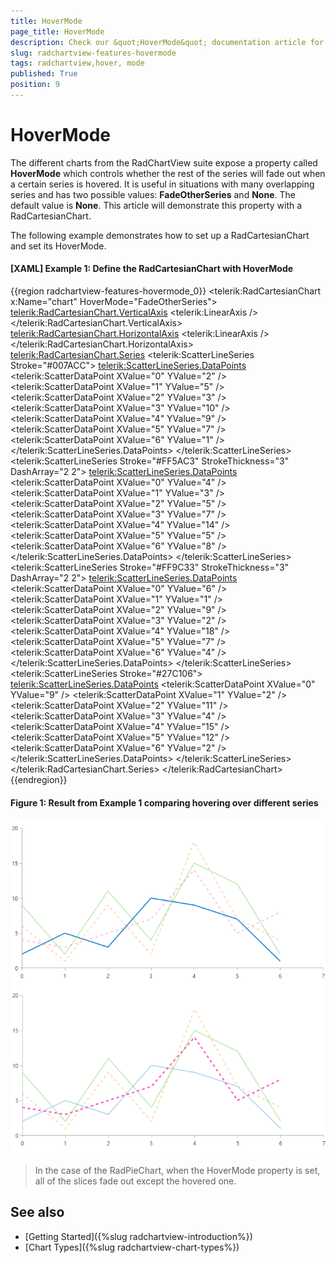 ```yaml
---
title: HoverMode
page_title: HoverMode
description: Check our &quot;HoverMode&quot; documentation article for the RadChartView {{ site.framework_name }} control.
slug: radchartview-features-hovermode
tags: radchartview,hover, mode
published: True
position: 9
---
```


# HoverMode

The different charts from the RadChartView suite expose a property called **HoverMode** which controls whether the rest of the series will fade out when a certain series is hovered. It is useful in situations with many overlapping series and has two possible values: **FadeOtherSeries** and **None**. The default value is **None**. This article will demonstrate this property with a RadCartesianChart.

The following example demonstrates how to set up a RadCartesianChart and set its HoverMode.
        
#### __[XAML] Example 1: Define the RadCartesianChart with HoverMode__

{{region radchartview-features-hovermode_0}}
	 <telerik:RadCartesianChart x:Name="chart" HoverMode="FadeOtherSeries">
            <telerik:RadCartesianChart.VerticalAxis>
                <telerik:LinearAxis />
            </telerik:RadCartesianChart.VerticalAxis>
            <telerik:RadCartesianChart.HorizontalAxis>
                <telerik:LinearAxis  />
            </telerik:RadCartesianChart.HorizontalAxis>
            <telerik:RadCartesianChart.Series>
                <telerik:ScatterLineSeries  Stroke="#007ACC">
                    <telerik:ScatterLineSeries.DataPoints>
                        <telerik:ScatterDataPoint XValue="0" YValue="2" />
                        <telerik:ScatterDataPoint XValue="1" YValue="5" />
                        <telerik:ScatterDataPoint XValue="2" YValue="3" />
                        <telerik:ScatterDataPoint XValue="3" YValue="10" />
                        <telerik:ScatterDataPoint XValue="4" YValue="9" />
                        <telerik:ScatterDataPoint XValue="5" YValue="7" />
                        <telerik:ScatterDataPoint XValue="6" YValue="1" />
                    </telerik:ScatterLineSeries.DataPoints>
                </telerik:ScatterLineSeries>
                <telerik:ScatterLineSeries  Stroke="#FF5AC3"
                                            StrokeThickness="3"
                                            DashArray="2 2">
                    <telerik:ScatterLineSeries.DataPoints>
                        <telerik:ScatterDataPoint XValue="0" YValue="4" />
                        <telerik:ScatterDataPoint XValue="1" YValue="3" />
                        <telerik:ScatterDataPoint XValue="2" YValue="5" />
                        <telerik:ScatterDataPoint XValue="3" YValue="7" />
                        <telerik:ScatterDataPoint XValue="4" YValue="14" />
                        <telerik:ScatterDataPoint XValue="5" YValue="5" />
                        <telerik:ScatterDataPoint XValue="6" YValue="8" />
                    </telerik:ScatterLineSeries.DataPoints>
                </telerik:ScatterLineSeries>
                <telerik:ScatterLineSeries Stroke="#FF9C33"
                                    StrokeThickness="3"
                                    DashArray="2 2">
                    <telerik:ScatterLineSeries.DataPoints>
                        <telerik:ScatterDataPoint XValue="0" YValue="6" />
                        <telerik:ScatterDataPoint XValue="1" YValue="1" />
                        <telerik:ScatterDataPoint XValue="2" YValue="9" />
                        <telerik:ScatterDataPoint XValue="3" YValue="2" />
                        <telerik:ScatterDataPoint XValue="4" YValue="18" />
                        <telerik:ScatterDataPoint XValue="5" YValue="7" />
                        <telerik:ScatterDataPoint XValue="6" YValue="4" />
                    </telerik:ScatterLineSeries.DataPoints>
                </telerik:ScatterLineSeries>
                <telerik:ScatterLineSeries Stroke="#27C106">
                    <telerik:ScatterLineSeries.DataPoints>
                        <telerik:ScatterDataPoint XValue="0" YValue="9" />
                        <telerik:ScatterDataPoint XValue="1" YValue="2" />
                        <telerik:ScatterDataPoint XValue="2" YValue="11" />
                        <telerik:ScatterDataPoint XValue="3" YValue="4" />
                        <telerik:ScatterDataPoint XValue="4" YValue="15" />
                        <telerik:ScatterDataPoint XValue="5" YValue="12" />
                        <telerik:ScatterDataPoint XValue="6" YValue="2" />
                    </telerik:ScatterLineSeries.DataPoints>
                </telerik:ScatterLineSeries>
            </telerik:RadCartesianChart.Series>
        </telerik:RadCartesianChart>
{{endregion}}

#### Figure 1: Result from Example 1 comparing hovering over different series
![RadChartView HoverMode](images/RadChartView-HoverMode.png)

> In the case of the RadPieChart, when the HoverMode property is set, all of the slices fade out except the hovered one.

## See also

* [Getting Started]({%slug radchartview-introduction%})
* [Chart Types]({%slug radchartview-chart-types%})